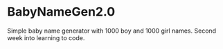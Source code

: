 # BabyNameGen2.0

Simple baby name generator with 1000 boy and 1000 girl names.
Second week into learning to code.
